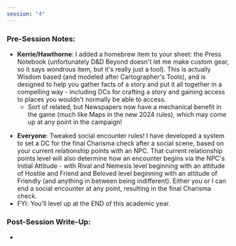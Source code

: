 ```yaml
---
session: "4"
---
```


### Pre-Session Notes:
* **Kerrie/Hawthorne**: I added a homebrew item to your sheet: the Press Notebook (unfortunately D&D Beyond doesn't let me make custom gear, so it says wondrous item, but it's really just a tool). This is actually Wisdom based (and modeled after Cartographer's Tools), and is designed to help you gather facts of a story and put it all together in a compelling way - including DCs for crafting a story and gaining access to places you wouldn't normally be able to access.
	* Sort of related, but Newspapers now have a mechanical benefit in the game (much like Maps in the new 2024 rules), which may come up at any point in the campaign!
- **Everyone**: Tweaked social encounter rules! I have developed a system to set a DC for the final Charisma check after a social scene, based on your current relationship points with an NPC. That current relationship points level will also determine how an encounter begins via the NPC's Initial Attitude - with Rival and Nemesis level beginning with an attitude of Hostile and Friend and Beloved level beginning with an attitude of Friendly (and anything in between being indifferent). Either you or I can end a social encounter at any point, resulting in the final Charisma check.
- FYI: You'll level up at the END of this academic year.

### Post-Session Write-Up:
- 
